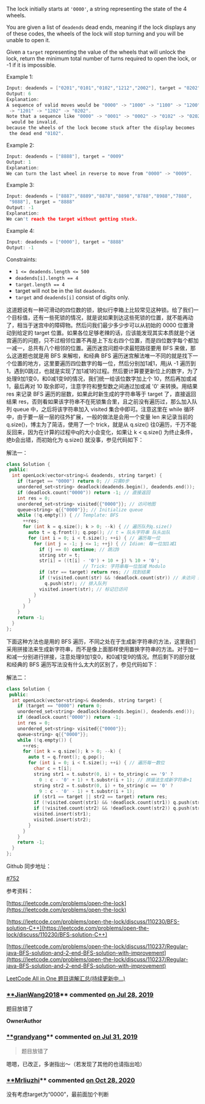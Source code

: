 The lock initially starts at `'0000'`, a string representing the state of the 4 wheels.

You are given a list of `deadends` dead ends, meaning if the lock displays any of these codes, the wheels of the lock will stop turning and you will be unable to open it.

Given a `target` representing the value of the wheels that will unlock the lock, return the minimum total number of turns required to open the lock, or -1 if it is impossible.

Example 1:

```cpp
Input: deadends = ["0201","0101","0102","1212","2002"], target = "0202"
Output: 6
Explanation:
A sequence of valid moves would be "0000" -> "1000" -> "1100" -> "1200" 
 -> "1201" -> "1202" -> "0202".
Note that a sequence like "0000" -> "0001" -> "0002" -> "0102" -> "0202"
  would be invalid,
because the wheels of the lock become stuck after the display becomes
 the dead end "0102".
```

Example 2:

```cpp
Input: deadends = ["8888"], target = "0009"
Output: 1
Explanation:
We can turn the last wheel in reverse to move from "0000" -> "0009".
```

Example 3:

```cpp
Input: deadends = ["8887","8889","8878","8898","8788","8988","7888",
 "9888"], target = "8888"
Output: -1
Explanation:
We can't reach the target without getting stuck.
```

Example 4:

```cpp
Input: deadends = ["0000"], target = "8888"
Output: -1
```

Constraints:

- `1 <= deadends.length <= 500`
- `deadends[i].length == 4`
- `target.length == 4`
- target will not be in the list `deadends`.
- `target` and `deadends[i]` consist of digits only.

这道题说有一种可滑动的四位数的锁，貌似行李箱上比较常见这种锁。给了我们一个目标值，还有一些死锁的情况，就是说如果到达这些死锁的位置，就不能再动了，相当于迷宫中的障碍物。然后问我们最少多少步可以从初始的 0000 位置滑动到给定的 target 位置。如果各位足够老辣的话，应该能发现其实本质就是个迷宫遍历的问题，只不过相邻位置不再是上下左右四个位置，而是四位数字每个都加一减一，总共有八个相邻的位置。遍历迷宫问题中求最短路径要用 BFS 来做，那么这道题也就是用 BFS 来解啦，和经典 BFS 遍历迷宫解法唯一不同的就是找下一个位置的地方，这里要遍历四位数字的每一位，然后分别加1减1，用j从 -1 遍历到1，遇到0跳过，也就是实现了加1减1的过程。然后要计算要更新位上的数字，为了处理9加1变0，和0减1变9的情况，我们统一给该位数字加上个 10，然后再加或减1，最后再对 10 取余即可，注意字符和整型数之间通过加或减 '0' 来转换。用结果 res 来记录 BFS 遍历的层数，如果此时新生成的字符串等于 target 了，直接返回结果 res，否则看如果该字符串不在死锁集合里，且之前没有遍历过，那么加入队列 queue 中，之后将该字符串加入 visited 集合中即可。注意这里在 while 循环中，由于要一层一层的往外扩展，一般的做法是会用一个变量 len 来记录当前的 q.size()，博主为了简洁，使用了一个 trick，就是从 q.size() 往0遍历，千万不能反回来，因为在计算的过程中q的大小会变化，如果让 k < q.size() 为终止条件，绝b会出错，而初始化为 q.size() 就没事，参见代码如下：

解法一：

```cpp
class Solution {
 public:
  int openLock(vector<string>& deadends, string target) {
    if (target == "0000") return 0; // 只需0步
    unordered_set<string> deadlock(deadends.begin(), deadends.end());
    if (deadlock.count("0000")) return -1; // 直接返回
    int res = 0;
    unordered_set<string> visited{{"0000"}}; // 访问地图
    queue<string> q{{"0000"}}; // Initialize queue
    while (!q.empty()) { // Template: BFS
      ++res;
      for (int k = q.size(); k > 0; --k) { // 遍历队列q.size()
        auto t = q.front(); q.pop(); // t = 队头字符串 队头出队
        for (int i = 0; i < t.size(); ++i) { // 遍历每一位
          for (int j = -1; j <= 1; ++j) { // Idiom: 每一位加1减1
            if (j == 0) continue; // 跳过0
            string str = t;
            str[i] = ((t[i] - '0') + 10 + j) % 10 + '0';
							// Trick: 字符串每一位加减 Modulo
            if (str == target) return res; // 找到结果
            if (!visited.count(str) && !deadlock.count(str)) // 未访问 未死锁
              q.push(str); // 排入队列
            visited.insert(str); // 标记已访问
          }
        }
      }
    }
    return -1;
  }
};
```

下面这种方法也是用的 BFS 遍历，不同之处在于生成新字符串的方法，这里我们采用拼接法来生成新字符串，而不是像上面那样使用置换字符串的方法。对于加一和减一分别进行拼接，注意处理9加1变0，和0减1变9的情况。然后剩下的部分就和经典的 BFS 遍历写法没有什么太大的区别了，参见代码如下：

解法二：

```cpp
class Solution {
 public:
  int openLock(vector<string>& deadends, string target) {
    if (target == "0000") return 0;
    unordered_set<string> deadlock(deadends.begin(), deadends.end());
    if (deadlock.count("0000")) return -1;
    int res = 0;
    unordered_set<string> visited{{"0000"}};
    queue<string> q{{"0000"}};
    while (!q.empty()) {
      ++res;
      for (int k = q.size(); k > 0; --k) {
        auto t = q.front(); q.pop();
        for (int i = 0; i < t.size(); ++i) { // 遍历每一数位
          char c = t[i];
          string str1 = t.substr(0, i) + to_string(c == '9' ?
            0 : c - '0' + 1) + t.substr(i + 1); // 拼接法生成新字符串+1
          string str2 = t.substr(0, i) + to_string(c == '0' ? 
            9 : c - '0' - 1) + t.substr(i + 1);
          if (str1 == target || str2 == target) return res;
          if (!visited.count(str1) && !deadlock.count(str1)) q.push(str1);
          if (!visited.count(str2) && !deadlock.count(str2)) q.push(str2);
          visited.insert(str1);
          visited.insert(str2);
        }
      }
    }
    return -1;
  }
};
```

Github 同步地址：

[#752](https://github.com/grandyang/leetcode/issues/752)

参考资料：

[https://leetcode.com/problems/open-the-lock](https://leetcode.com/problems/open-the-lock)

[https://leetcode.com/problems/open-the-lock/discuss/110230/BFS-solution-C++](https://leetcode.com/problems/open-the-lock/discuss/110230/BFS-solution-C++)

[https://leetcode.com/problems/open-the-lock/discuss/110237/Regular-java-BFS-solution-and-2-end-BFS-solution-with-improvement](https://leetcode.com/problems/open-the-lock/discuss/110237/Regular-java-BFS-solution-and-2-end-BFS-solution-with-improvement)

[LeetCode All in One 题目讲解汇总(持续更新中...)](http://www.cnblogs.com/grandyang/p/4606334.html)

### [**JianWang2018](https://github.com/JianWang2018)** commented [on Jul 28, 2019](https://github.com/grandyang/leetcode/issues/752#issuecomment-515728553)

题目放错了

**OwnerAuthor**

### [**grandyang](https://github.com/grandyang)** commented [on Jul 31, 2019](https://github.com/grandyang/leetcode/issues/752#issuecomment-516776749)

> 题目放错了

嗯嗯，已改正，多谢指出～（若发现了其他的也请指出哈）

### [**Mrliuzhi](https://github.com/Mrliuzhi)** commented [on Oct 28, 2020](https://github.com/grandyang/leetcode/issues/752#issuecomment-717897198)

没有考虑target为“0000”，最前面加个判断